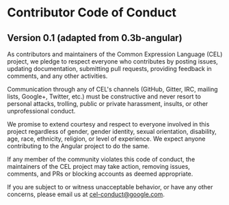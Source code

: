 # Contributor Code of Conduct
## Version 0.1 (adapted from 0.3b-angular)

As contributors and maintainers of the Common Expression Language
(CEL) project, we pledge to respect everyone who contributes by
posting issues, updating documentation, submitting pull requests,
providing feedback in comments, and any other activities.

Communication through any of CEL's channels (GitHub, Gitter, IRC,
mailing lists, Google+, Twitter, etc.) must be constructive and never
resort to personal attacks, trolling, public or private harassment,
insults, or other unprofessional conduct.

We promise to extend courtesy and respect to everyone involved in this
project regardless of gender, gender identity, sexual orientation,
disability, age, race, ethnicity, religion, or level of experience. We
expect anyone contributing to the Angular project to do the same.

If any member of the community violates this code of conduct, the
maintainers of the CEL project may take action, removing issues,
comments, and PRs or blocking accounts as deemed appropriate.

If you are subject to or witness unacceptable behavior, or have any
other concerns, please email us at
[cel-conduct@google.com](mailto:cel-conduct@google.com).
